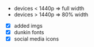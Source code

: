 * devices < 1440p => full width
* devices > 1440p => 80% width

* [X] added imgs
* [X] dunkin fonts
* [X] social media icons
